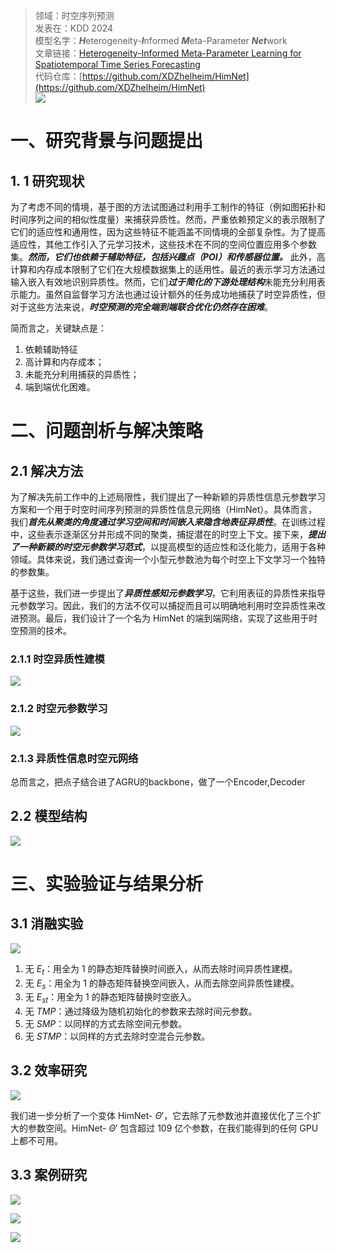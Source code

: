 >领域：时空序列预测  
>发表在：KDD 2024  
>模型名字：***H***eterogeneity-***I***nformed ***M***eta-Parameter ***Net***work  
>文章链接：[Heterogeneity-Informed Meta-Parameter Learning for Spatiotemporal Time Series Forecasting](https://arxiv.org/abs/2405.10800)  
>代码仓库：[https://github.com/XDZhelheim/HimNet](https://github.com/XDZhelheim/HimNet)  
![](https://picgo-for-paper-reading.oss-cn-beijing.aliyuncs.com/img/20250308154752.png)
# 一、研究背景与问题提出
## 1. 1 研究现状
为了考虑不同的情境，基于图的方法试图通过利用手工制作的特征（例如图拓扑和时间序列之间的相似性度量）来捕获异质性。然而，严重依赖预定义的表示限制了它们的适应性和通用性，因为这些特征不能涵盖不同情境的全部复杂性。为了提高适应性，其他工作引入了元学习技术，这些技术在不同的空间位置应用多个参数集。***然而，它们也依赖于辅助特征，包括兴趣点（POI）和传感器位置。*** 此外，高计算和内存成本限制了它们在大规模数据集上的适用性。最近的表示学习方法通过输入嵌入有效地识别异质性。然而，它们***过于简化的下游处理结构***未能充分利用表示能力。虽然自监督学习方法也通过设计额外的任务成功地捕获了时空异质性，但对于这些方法来说，***时空预测的完全端到端联合优化仍然存在困难***。  

简而言之，关键缺点是：  
1. 依赖辅助特征  
2. 高计算和内存成本；
3. 未能充分利用捕获的异质性；
4. 端到端优化困难。  

# 二、问题剖析与解决策略
## 2.1 解决方法
为了解决先前工作中的上述局限性，我们提出了一种新颖的异质性信息元参数学习方案和一个用于时空时间序列预测的异质性信息元网络（HimNet）。具体而言，我们***首先从聚类的角度通过学习空间和时间嵌入来隐含地表征异质性***。在训练过程中，这些表示逐渐区分并形成不同的聚类，捕捉潜在的时空上下文。接下来，***提出了一种新颖的时空元参数学习范式***，以提高模型的适应性和泛化能力，适用于各种领域。具体来说，我们通过查询一个小型元参数池为每个时空上下文学习一个独特的参数集。

基于这些，我们进一步提出了***异质性感知元参数学习***，它利用表征的异质性来指导元参数学习。因此，我们的方法不仅可以捕捉而且可以明确地利用时空异质性来改进预测。最后，我们设计了一个名为 HimNet 的端到端网络，实现了这些用于时空预测的技术。
### 2.1.1 时空异质性建模
![](https://picgo-for-paper-reading.oss-cn-beijing.aliyuncs.com/img/20250308162945.png)
### 2.1.2 时空元参数学习
![](https://picgo-for-paper-reading.oss-cn-beijing.aliyuncs.com/img/20250308163021.png)
### 2.1.3 异质性信息时空元网络
总而言之，把点子结合进了AGRU的backbone，做了一个Encoder,Decoder 

## 2.2 模型结构
![](https://picgo-for-paper-reading.oss-cn-beijing.aliyuncs.com/img/20250308154752.png)
# 三、实验验证与结果分析 
## 3.1 消融实验
![](https://picgo-for-paper-reading.oss-cn-beijing.aliyuncs.com/img/20250308164021.png)

1. 无 $E_{t}$：用全为 1 的静态矩阵替换时间嵌入，从而去除时间异质性建模。  
2. 无 $E_{s}$：用全为 1 的静态矩阵替换空间嵌入，从而去除空间异质性建模。  
3. 无 $E_{s t}$：用全为 1 的静态矩阵替换时空嵌入。
4. 无 $TMP$：通过降级为随机初始化的参数来去除时间元参数。
5. 无 $SMP$：以同样的方式去除空间元参数。
6. 无 $STMP$：以同样的方式去除时空混合元参数。

## 3.2 效率研究
![](https://picgo-for-paper-reading.oss-cn-beijing.aliyuncs.com/img/20250308164459.png)  

我们进一步分析了一个变体 HimNet- $\Theta'$，它去除了元参数池并直接优化了三个扩大的参数空间。HimNet- $\Theta'$ 包含超过 109 亿个参数，在我们能得到的任何 GPU 上都不可用。

## 3.3 案例研究

![](https://picgo-for-paper-reading.oss-cn-beijing.aliyuncs.com/img/20250308164733.png)

![](https://picgo-for-paper-reading.oss-cn-beijing.aliyuncs.com/img/20250308164836.png)

![](https://picgo-for-paper-reading.oss-cn-beijing.aliyuncs.com/img/20250308164908.png)

